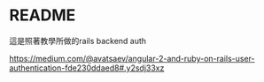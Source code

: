 # README

這是照著教學所做的rails backend auth

https://medium.com/@avatsaev/angular-2-and-ruby-on-rails-user-authentication-fde230ddaed8#.y2sdj33xz

